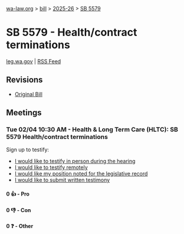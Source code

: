 [wa-law.org](/) > [bill](/bill/) > [2025-26](/bill/2025-26/) > [SB 5579](/bill/2025-26/sb/5579/)

# SB 5579 - Health/contract terminations
[leg.wa.gov](https://app.leg.wa.gov/billsummary?BillNumber=5579&Year=2025&Initiative=false) | [RSS Feed](./rss.xml)

## Revisions
* [Original Bill](1/)

## Meetings
### Tue 02/04 10:30 AM - Health & Long Term Care (HLTC): SB 5579 Health/contract terminations
Sign up to testify:
* [I would like to testify in person during the hearing](https://app.leg.wa.gov/csi/Testifier/Add?chamber=House&mId=32698&aId=162909&caId=25247&tId=1)
* [I would like to testify remotely](https://app.leg.wa.gov/csi/Testifier/Add?chamber=House&mId=32698&aId=162909&caId=25247&tId=2)
* [I would like my position noted for the legislative record](https://app.leg.wa.gov/csi/Testifier/Add?chamber=House&mId=32698&aId=162909&caId=25247&tId=3)
* [I would like to submit written testimony](https://app.leg.wa.gov/csi/Testifier/Add?chamber=House&mId=32698&aId=162909&caId=25247&tId=4)

#### 0 👍 - Pro

#### 0 👎 - Con

#### 0 ❓ - Other
